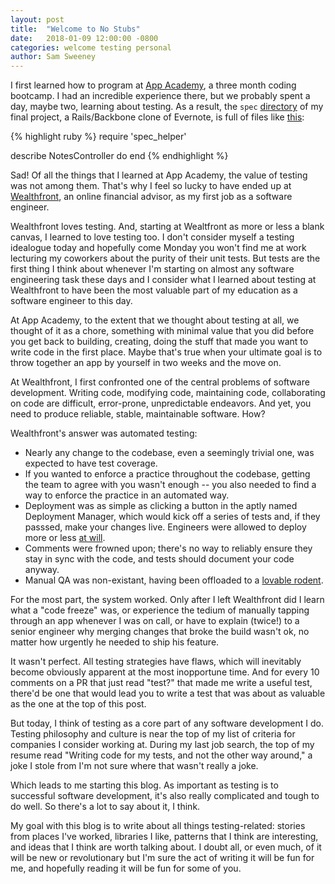 ```yaml
---
layout: post
title:  "Welcome to No Stubs"
date:   2018-01-09 12:00:00 -0800
categories: welcome testing personal
author: Sam Sweeney
---
```


I first learned how to program at [App Academy](https://www.appacademy.io/), a three month coding bootcamp.  I had an incredible experience there, but we probably spent a day, maybe two, learning about testing.  As a result, the `spec` [directory](https://github.com/shubik22/BetterNote/tree/master/spec) of my final project, a Rails/Backbone clone of Evernote, is full of files like [this](https://github.com/shubik22/BetterNote/blob/master/spec/controllers/notes_controller_spec.rb):

{% highlight ruby %}
require 'spec_helper'

describe NotesController do
end
{% endhighlight %}

Sad!  Of all the things that I learned at App Academy, the value of testing was not among them.  That's why I feel so lucky to have ended up at [Wealthfront](https://www.wealthfront.com/), an online financial advisor, as my first job as a software engineer.

Wealthfront loves testing.  And, starting at Wealtfront as more or less a blank canvas, I learned to love testing too.  I don't consider myself a testing idealogue today and hopefully come Monday you won't find me at work lecturing my coworkers about the purity of their unit tests.  But tests are the first thing I think about whenever I'm starting on almost any software engineering task these days and I consider what I learned about testing at Wealthfront to have been the most valuable part of my education as a software engineer to this day.

At App Academy, to the extent that we thought about testing at all, we thought of it as a chore, something with minimal value that you did before you get back to building, creating, doing the stuff that made you want to write code in the first place.  Maybe that's true when your ultimate goal is to throw together an app by yourself in two weeks and the move on.

At Wealthfront, I first confronted one of the central problems of software development.  Writing code, modifying code, maintaining code, collaborating on code are difficult, error-prone, unpredictable endeavors.  And yet, you need to produce reliable, stable, maintainable software.  How?

Wealthfront's answer was automated testing:

  * Nearly any change to the codebase, even a seemingly trivial one, was expected to have test coverage.
  * If you wanted to enforce a practice throughout the codebase, getting the team to agree with you wasn't enough -- you also needed to find a way to enforce the practice in an automated way.  
  * Deployment was as simple as clicking a button in the aptly named Deployment Manager, which would kick off a series of tests and, if they passsed, make your changes live.  Engineers were allowed to deploy more or less [at will](https://www.wealthfront.com/engineering).
  * Comments were frowned upon; there's no way to reliably ensure they stay in sync with the code, and tests should document your code anyway.
  * Manual QA was non-existant, having been offloaded to a [lovable rodent](https://github.com/teamcapybara/capybara).

For the most part, the system worked.  Only after I left Wealthfront did I learn what a "code freeze" was, or experience the tedium of manually tapping through an app whenever I was on call, or have to explain (twice!) to a senior engineer why merging changes that broke the build wasn't ok, no matter how urgently he needed to ship his feature.

It wasn't perfect.  All testing strategies have flaws, which will inevitably become obviously apparent at the most inopportune time.  And for every 10 comments on a PR that just read "test?" that made me write a useful test, there'd be one that would lead you to write a test that was about as valuable as the one at the top of this post.

But today, I think of testing as a core part of any software development I do.  Testing philosophy and culture is near the top of my list of criteria for companies I consider working at.  During my last job search, the top of my resume read "Writing code for my tests, and not the other way around," a joke I stole from I'm not sure where that wasn't really a joke.

Which leads to me starting this blog.  As important as testing is to successful software development, it's also really complicated and tough to do well.  So there's a lot to say about it, I think.

My goal with this blog is to write about all things testing-related: stories from places I've worked, libraries I like, patterns that I think are interesting, and ideas that I think are worth talking about.  I doubt all, or even much, of it will be new or revolutionary but I'm sure the act of writing it will be fun for me, and hopefully reading it will be fun for some of you.
